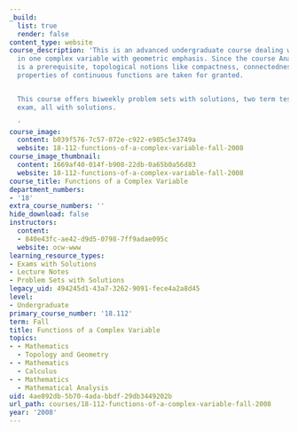 ```yaml
---
_build:
  list: true
  render: false
content_type: website
course_description: 'This is an advanced undergraduate course dealing with calculus
  in one complex variable with geometric emphasis. Since the course Analysis I (18.100B)
  is a prerequisite, topological notions like compactness, connectedness, and related
  properties of continuous functions are taken for granted.


  This course offers biweekly problem sets with solutions, two term tests and a final
  exam, all with solutions.

  '
course_image:
  content: b039f576-7c57-072e-c922-e985c5e3749a
  website: 18-112-functions-of-a-complex-variable-fall-2008
course_image_thumbnail:
  content: 1669af40-014f-b908-22db-0a65b0a56d83
  website: 18-112-functions-of-a-complex-variable-fall-2008
course_title: Functions of a Complex Variable
department_numbers:
- '18'
extra_course_numbers: ''
hide_download: false
instructors:
  content:
  - 840e43fc-ae42-d9d5-0798-7ff9adae095c
  website: ocw-www
learning_resource_types:
- Exams with Solutions
- Lecture Notes
- Problem Sets with Solutions
legacy_uid: 494245d1-43a7-3262-9091-fece4a2a8d45
level:
- Undergraduate
primary_course_number: '18.112'
term: Fall
title: Functions of a Complex Variable
topics:
- - Mathematics
  - Topology and Geometry
- - Mathematics
  - Calculus
- - Mathematics
  - Mathematical Analysis
uid: 4ae892db-5b70-4ada-bbdf-29db3449202b
url_path: courses/18-112-functions-of-a-complex-variable-fall-2008
year: '2008'
---
```

